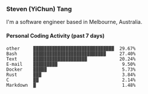 ### Steven (YiChun) Tang

I'm a software engineer based in Melbourne, Australia.

#### Personal Coding Activity (past 7 days)
```
other     ▓▓▓▓▓▓▓▓▓▓▓▓▓▓▓▓▓▓▓▓▓▓▓▓▓▓▓▓▓▓  29.67%
Bash      ▓▓▓▓▓▓▓▓▓▓▓▓▓▓▓▓▓▓▓▓▓▓▓▓▓▓▓     27.40%
Text      ▓▓▓▓▓▓▓▓▓▓▓▓▓▓▓▓▓▓▓▓            20.24%
E-mail    ▓▓▓▓▓▓▓▓▓                        9.50%
Docker    ▓▓▓▓▓                            5.73%
Rust      ▓▓▓                              3.84%
C         ▓▓                               2.14%
Markdown  ▓                                1.48%
```
